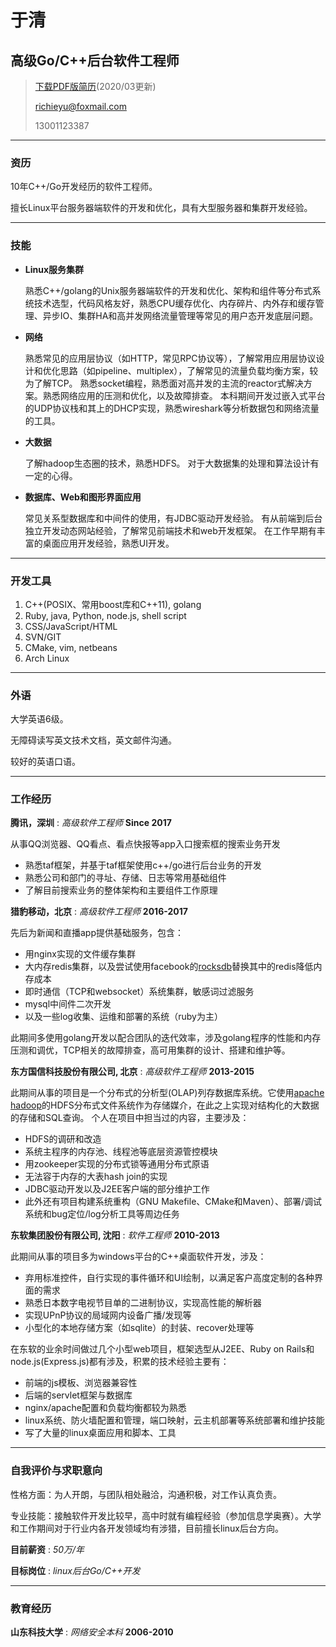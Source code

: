 # 于清

## 高级Go/C++后台软件工程师

> [下载PDF版简历](yuqing_zh.pdf)(2020/03更新)
>
> [richieyu@foxmail.com](mailto:richieyu@foxmail.com)
>
> 13001123387

---

### 资历

10年C++/Go开发经历的软件工程师。

擅长Linux平台服务器端软件的开发和优化，具有大型服务器和集群开发经验。

---

### 技能

* **Linux服务集群**

  熟悉C++/golang的Unix服务器端软件的开发和优化、架构和组件等分布式系统技术选型，代码风格友好，熟悉CPU缓存优化、内存碎片、内外存和缓存管理、异步IO、集群HA和高并发网络流量管理等常见的用户态开发底层问题。

* **网络**

  熟悉常见的应用层协议（如HTTP，常见RPC协议等），了解常用应用层协议设计和优化思路（如pipeline、multiplex），了解常见的流量负载均衡方案，较为了解TCP。
  熟悉socket编程，熟悉面对高并发的主流的reactor式解决方案。熟悉网络应用的压测和优化，以及故障排查。
  本科期间开发过嵌入式平台的UDP协议栈和其上的DHCP实现，熟悉wireshark等分析数据包和网络流量的工具。

* **大数据**

  了解hadoop生态圈的技术，熟悉HDFS。
  对于大数据集的处理和算法设计有一定的心得。

* **数据库、Web和图形界面应用**

  常见关系型数据库和中间件的使用，有JDBC驱动开发经验。
  有从前端到后台独立开发动态网站经验，了解常见前端技术和web开发框架。
  在工作早期有丰富的桌面应用开发经验，熟悉UI开发。

---

### 开发工具

1. C++(POSIX、常用boost库和C++11), golang
2. Ruby, java, Python, node.js, shell script
3. CSS/JavaScript/HTML
4. SVN/GIT
5. CMake, vim, netbeans
6. Arch Linux

---

### 外语

大学英语6级。

无障碍读写英文技术文档，英文邮件沟通。

较好的英语口语。

---

### 工作经历

**腾讯，深圳** : *高级软件工程师* __Since 2017__

  从事QQ浏览器、QQ看点、看点快报等app入口搜索框的搜索业务开发
  
  - 熟悉taf框架，并基于taf框架使用c++/go进行后台业务的开发
  - 熟悉公司和部门的寻址、存储、日志等常用基础组件
  - 了解目前搜索业务的整体架构和主要组件工作原理

**猎豹移动，北京** : *高级软件工程师* __2016-2017__

  先后为新闻和直播app提供基础服务，包含：

  - 用nginx实现的文件缓存集群
  - 大内存redis集群，以及尝试使用facebook的[rocksdb](http://rocksdb.org/)替换其中的redis降低内存成本
  - 即时通信（TCP和websocket）系统集群，敏感词过滤服务
  - mysql中间件二次开发
  - 以及一些log收集、运维和部署的系统（ruby为主）

  此期间多使用golang开发以配合团队的迭代效率，涉及golang程序的性能和内存压测和调优，TCP相关的故障排查，高可用集群的设计、搭建和维护等。

**东方国信科技股份有限公司, 北京** : *高级软件工程师* __2013-2015__

  此期间从事的项目是一个分布式的分析型(OLAP)列存数据库系统。它使用[apache hadoop](http://hadoop.apache.org/)的HDFS分布式文件系统作为存储媒介，在此之上实现对结构化的大数据的存储和SQL查询。
  个人在项目中担当过的内容，主要涉及：
  
  - HDFS的调研和改造
  - 系统主程序的内存池、线程池等底层资源管控模块
  - 用zookeeper实现的分布式锁等通用分布式原语
  - 无法容于内存的大表hash join的实现
  - JDBC驱动开发以及J2EE客户端的部分维护工作
  - 此外还有项目构建系统重构（GNU Makefile、CMake和Maven）、部署/调试系统和bug定位/log分析工具等周边任务

**东软集团股份有限公司, 沈阳** : *软件工程师* __2010-2013__

  此期间从事的项目多为windows平台的C++桌面软件开发，涉及：
  
  - 弃用标准控件，自行实现的事件循环和UI绘制，以满足客户高度定制的各种界面的需求
  - 熟悉日本数字电视节目单的二进制协议，实现高性能的解析器
  - 实现UPnP协议的局域网内设备广播/发现等
  - 小型化的本地存储方案（如sqlite）的封装、recover处理等

  在东软的业余时间做过几个小型web项目，框架选型从J2EE、Ruby on Rails和node.js(Express.js)都有涉及，积累的技术经验主要有：

  - 前端的js模板、浏览器兼容性
  - 后端的servlet框架与数据库
  - nginx/apache配置和负载均衡都较为熟悉
  - linux系统、防火墙配置和管理，端口映射，云主机部署等系统部署和维护技能
  - 写了大量的linux桌面应用和脚本、工具

---

### 自我评价与求职意向

性格方面：为人开朗，与团队相处融洽，沟通积极，对工作认真负责。

专业技能：接触软件开发比较早，高中时就有编程经验（参加信息学奥赛）。大学和工作期间对于行业内各开发领域均有涉猎，目前擅长linux后台方向。

**目前薪资** : *50万/年*

**目标岗位** : *linux后台Go/C++开发*

---

### 教育经历

**山东科技大学** : *网络安全本科* __2006-2010__
